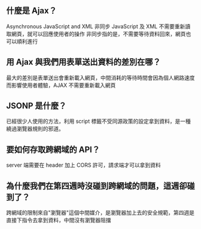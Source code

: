 ## 什麼是 Ajax？

Asynchronous JavaScript and XML
非同步 JavaScript 及 XML
不需要重新讀取網頁，就可以回應使用者的操作
非同步指的是，不需要等待資料回來，網頁也可以順利進行

## 用 Ajax 與我們用表單送出資料的差別在哪？

最大的差別是表單送出會重新載入網頁，中間消耗的等待時間會因為個人網路速度而影響使用者體驗，AJAX 不需要重新載入網頁

## JSONP 是什麼？

已經很少人使用的方法，利用 script 標籤不受同源政策的設定拿到資料，是一種繞過瀏覽器規則的邪道。

## 要如何存取跨網域的 API？

server 端需要在 header 加上 CORS 許可，請求端才可以拿到資料

## 為什麼我們在第四週時沒碰到跨網域的問題，這週卻碰到了？

跨網域的限制來自"瀏覽器"這個中間媒介，是瀏覽器加上去的安全規範，第四週是直接下指令去拿到資料，中間沒有瀏覽器阻擋

